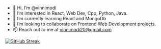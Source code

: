 - 👋 Hi, I’m @vinnimodi
- 👀 I’m interested in React, Web Dev, Cpp, Python, Java.
- 🌱 I’m currently learning React and MongoDb
- 💞️ I’m looking to collaborate on Frontend Web Development projects.
- 📫 Reach out to me at vinnimodi20@gmail.com

[![GitHub Streak](https://github-readme-streak-stats.herokuapp.com?user=vinnimodi&theme=dark&mode=weekly&card_width=400&hide_current_streak=true)](https://git.io/streak-stats)
<!---
vinnimodi/vinnimodi is a ✨ special ✨ repository because its `README.md` (this file) appears on your GitHub profile.
You can click the Preview link to take a look at your changes.
--->
